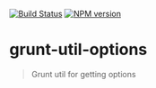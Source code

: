 [![Build Status](https://travis-ci.org/mikaelkaron/grunt-util-options.png)](https://travis-ci.org/mikaelkaron/grunt-util-options)
[![NPM version](https://badge.fury.io/js/grunt-util-options.png)](http://badge.fury.io/js/grunt-util-options)

# grunt-util-options

> Grunt util for getting options
